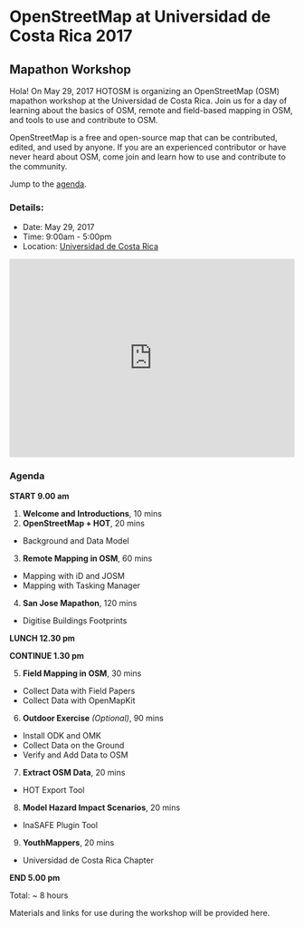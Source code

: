 # OpenStreetMap at Universidad de Costa Rica 2017
## Mapathon Workshop

Hola! On May 29, 2017 HOTOSM is organizing an OpenStreetMap (OSM) mapathon workshop at the Universidad de Costa Rica. Join us for a day of learning about the basics of OSM, remote and field-based mapping in OSM, and tools to use and contribute to OSM. 

OpenStreetMap is a free and open-source map that can be contributed, edited, and used by anyone. If you are an experienced contributor or have never heard about OSM, come join and learn how to use and contribute to the community. 

Jump to the [agenda](#agenda).

### Details: 
  * Date: May 29, 2017
  * Time: 9:00am - 5:00pm
  * Location: [Universidad de Costa Rica](https://www.openstreetmap.org/#map=19/9.82726/-83.86888)

<iframe width="100%" height="350" frameborder="0" scrolling="no" marginheight="0" marginwidth="0" src="http://www.openstreetmap.org/export/embed.html?bbox=-181.5485626459122%2C-18.15063073297179%2C-181.54545664787295%2C-18.14878288343762&amp;layer=hot&amp;marker=-18.1497068106467%2C178.45299035310745"></iframe>

### Agenda

**START 9.00 am**
1. **Welcome and Introductions**, 10 mins
2. **OpenStreetMap + HOT**, 20 mins
  - Background and Data Model
3. **Remote Mapping in OSM**, 60 mins
  - Mapping with iD and JOSM	
  - Mapping with Tasking Manager	
4. **San Jose Mapathon**, 120 mins
  - Digitise Buildings Footprints 

**LUNCH 12.30 pm** 

**CONTINUE 1.30 pm**

5. **Field Mapping in OSM**, 30 mins
  - Collect Data with Field Papers
  - Collect Data with OpenMapKit
6. **Outdoor Exercise** *(Optional)*, 90 mins
  - Install ODK and OMK
  - Collect Data on the Ground
  - Verify and Add Data to OSM
7. **Extract OSM Data**, 20 mins
  - HOT Export Tool
8. **Model Hazard Impact Scenarios**, 20 mins
  - InaSAFE Plugin Tool
9. **YouthMappers**, 20 mins
  - Universidad de Costa Rica Chapter

**END 5.00 pm**
				 
Total: ~ 8 hours

Materials and links for use during the workshop will be provided here.
